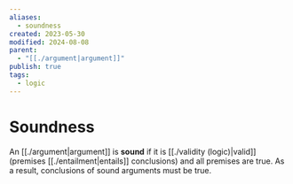 ```yaml
---
aliases:
  - soundness
created: 2023-05-30
modified: 2024-08-08
parent:
  - "[[./argument|argument]]"
publish: true
tags:
  - logic
---
```


# Soundness

An [[./argument|argument]] is **sound** if it is [[./validity (logic)|valid]] (premises [[./entailment|entails]] conclusions) and all premises are true. As a result, conclusions of sound arguments must be true.